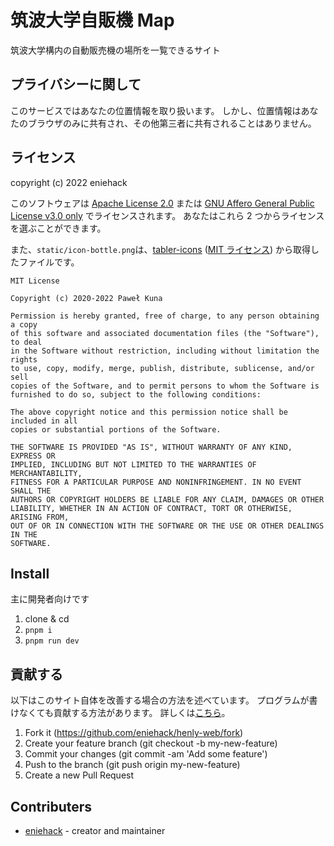 # 筑波大学自販機 Map

筑波大学構内の自動販売機の場所を一覧できるサイト

## プライバシーに関して

このサービスではあなたの位置情報を取り扱います。
しかし、位置情報はあなたのブラウザのみに共有され、その他第三者に共有されることはありません。

## ライセンス

copyright (c) 2022 eniehack

このソフトウェアは [Apache License 2.0](https://www.apache.org/licenses/LICENSE-2.0) または [GNU Affero General Public License v3.0 only](https://www.gnu.org/licenses/agpl-3.0.en.html) でライセンスされます。
あなたはこれら 2 つからライセンスを選ぶことができます。

また、`static/icon-bottle.png`は、[tabler-icons](https://github.com/tabler/tabler-icons/tree/2dc43bb09ee70e2577ec22948f139978626363eb) ([MIT ライセンス](https://github.com/tabler/tabler-icons/tree/2dc43bb09ee70e2577ec22948f139978626363eb/LICENSE)) から取得したファイルです。

```
MIT License

Copyright (c) 2020-2022 Paweł Kuna

Permission is hereby granted, free of charge, to any person obtaining a copy
of this software and associated documentation files (the "Software"), to deal
in the Software without restriction, including without limitation the rights
to use, copy, modify, merge, publish, distribute, sublicense, and/or sell
copies of the Software, and to permit persons to whom the Software is
furnished to do so, subject to the following conditions:

The above copyright notice and this permission notice shall be included in all
copies or substantial portions of the Software.

THE SOFTWARE IS PROVIDED "AS IS", WITHOUT WARRANTY OF ANY KIND, EXPRESS OR
IMPLIED, INCLUDING BUT NOT LIMITED TO THE WARRANTIES OF MERCHANTABILITY,
FITNESS FOR A PARTICULAR PURPOSE AND NONINFRINGEMENT. IN NO EVENT SHALL THE
AUTHORS OR COPYRIGHT HOLDERS BE LIABLE FOR ANY CLAIM, DAMAGES OR OTHER
LIABILITY, WHETHER IN AN ACTION OF CONTRACT, TORT OR OTHERWISE, ARISING FROM,
OUT OF OR IN CONNECTION WITH THE SOFTWARE OR THE USE OR OTHER DEALINGS IN THE
SOFTWARE.
```

## Install

主に開発者向けです

1. clone & cd
2. `pnpm i`
3. `pnpm run dev`

## 貢献する

以下はこのサイト自体を改善する場合の方法を述べています。
プログラムが書けなくても貢献する方法があります。
詳しくは[こちら](https://itf-vendingmachine.vercel.app/contribute)。

1. Fork it (https://github.com/eniehack/henly-web/fork)
2. Create your feature branch (git checkout -b my-new-feature)
3. Commit your changes (git commit -am 'Add some feature')
4. Push to the branch (git push origin my-new-feature)
5. Create a new Pull Request

## Contributers

- [eniehack](https://github.com/eniehack) - creator and maintainer
